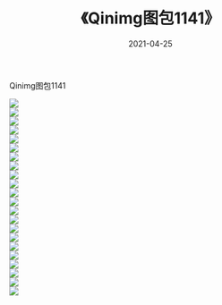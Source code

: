 ﻿---
layout: post
title:  《Qinimg图包1141》
date:   2021-04-25
img: http://imgx.orgx.ga/Qinimg图包/Qinimg图包1141/000.jpg
categories: [美女, 清纯, 唯美]
---

Qinimg图包1141

 ![](http://imgx.orgx.ga/Qinimg图包/Qinimg图包1141/001.jpg) <br>![](http://imgx.orgx.ga/Qinimg图包/Qinimg图包1141/002.jpg) <br>![](http://imgx.orgx.ga/Qinimg图包/Qinimg图包1141/003.jpg) <br>![](http://imgx.orgx.ga/Qinimg图包/Qinimg图包1141/004.jpg) <br>![](http://imgx.orgx.ga/Qinimg图包/Qinimg图包1141/005.jpg) <br>![](http://imgx.orgx.ga/Qinimg图包/Qinimg图包1141/006.jpg) <br>![](http://imgx.orgx.ga/Qinimg图包/Qinimg图包1141/007.jpg) <br>![](http://imgx.orgx.ga/Qinimg图包/Qinimg图包1141/008.jpg) <br>![](http://imgx.orgx.ga/Qinimg图包/Qinimg图包1141/009.jpg) <br>![](http://imgx.orgx.ga/Qinimg图包/Qinimg图包1141/010.jpg) <br>![](http://imgx.orgx.ga/Qinimg图包/Qinimg图包1141/011.jpg) <br>![](http://imgx.orgx.ga/Qinimg图包/Qinimg图包1141/012.jpg) <br>![](http://imgx.orgx.ga/Qinimg图包/Qinimg图包1141/013.jpg) <br>![](http://imgx.orgx.ga/Qinimg图包/Qinimg图包1141/014.jpg) <br>![](http://imgx.orgx.ga/Qinimg图包/Qinimg图包1141/015.jpg) <br>![](http://imgx.orgx.ga/Qinimg图包/Qinimg图包1141/016.jpg) <br>![](http://imgx.orgx.ga/Qinimg图包/Qinimg图包1141/017.jpg) <br>![](http://imgx.orgx.ga/Qinimg图包/Qinimg图包1141/018.jpg) <br>![](http://imgx.orgx.ga/Qinimg图包/Qinimg图包1141/019.jpg) <br>![](http://imgx.orgx.ga/Qinimg图包/Qinimg图包1141/020.jpg) <br>![](http://imgx.orgx.ga/Qinimg图包/Qinimg图包1141/021.jpg) <br>![](http://imgx.orgx.ga/Qinimg图包/Qinimg图包1141/022.jpg) <br>